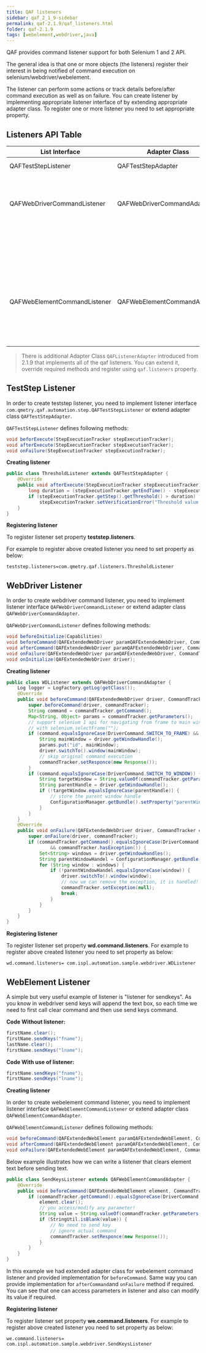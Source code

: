 ```yaml
---
title: QAF listeners
sidebar: qaf_2_1_9-sidebar
permalink: qaf-2.1.9/qaf_listeners.html
folder: qaf-2.1.9
tags: [webelement,webdriver,java]
---
```


QAF provides command listener support for both Selenium 1 and 2 API.

The general idea is that one or more objects (the listeners) register their interest in being notified of command execution on selenium/webdriver/webelement.

The listener can perform some actions or track details before/after command execution as well as on failure.
You can create listener by implementing appropriate listener interface of by extending appropriate adapter class. To register one or more listener you need to set appropriate property.

## Listeners API Table

| List Interface | Adapter Class | Property | Listener Methods |
|-------|--------|---------|---------|
| QAFTestStepListener | QAFTestStepAdapter  | teststep.listeners or qaf.listeners  | onFailure(StepExecutionTracker)
| | | | beforExecute(StepExecutionTracker)
| | | | afterExecute(StepExecutionTracker)
| QAFWebDriverCommandListener | QAFWebDriverCommandAdapter | wd.command.listeners or qaf.listeners |beforeInitialize(Capabilities)
| | | | onInitialize(QAFExtendedWebDriver)
| | | | beforeCommand(QAFExtendedWebDriver, CommandTracker)
| | | | afterCommand(QAFExtendedWebDriver, CommandTracker)
| | | | onFailure(QAFExtendedWebDriver, CommandTracker)
| | | | onInitializationFailure(Capabilities desiredCapabilities, Throwable t)
| QAFWebElementCommandListener | QAFWebElementCommandAdapter | we.command.listeners or qaf.listeners | beforeCommand(QAFExtendedWebElement, CommandTracker)
| | | | afterCommand(QAFExtendedWebElement, CommandTracker)
| | | | onFailure(QAFExtendedWebElement, CommandTracker)

> There is additional Adapter Class `QAFListenerAdapter` introduced from 2.1.9 that implements all of the qaf listeners. You can extend it, override required methods and register using `qaf.listeners` property.

## TestStep Listener

In order to create teststep listener, you need to implement listener interface ```com.qmetry.qaf.automation.step.QAFTestStepListener``` or extend adapter class ```QAFTestStepAdapter```.

```QAFTestStepListener``` defines following methods:

```java	
void beforExecute(StepExecutionTracker stepExecutionTracker);
void afterExecute(StepExecutionTracker stepExecutionTracker);
void onFailure(StepExecutionTracker stepExecutionTracker);
```
**Creating listener**

```java	
public class ThresholdListener extends QAFTestStepAdapter {
    @Override
    public void afterExecute(StepExecutionTracker stepExecutionTracker) {
        long duration = (stepExecutionTracker.getEndTime() - stepExecutionTracker.getStartTime()) / 1000;
        if (stepExecutionTracker.getStep().getThreshold() > duration)
            stepExecutionTracker.setVerificationError("Threshold value is exceed");
    }
}
```

**Registering listener**

To register listener set property **teststep.listeners**.

For example to register above created listener you need to set property as below:

```properties
teststep.listeners=com.qmetry.qaf.listeners.ThresholdListener
```

## WebDriver Listener

In order to create webdriver command listener, you need to implement listener interface ```QAFWebDriverCommandListener``` or extend adapter class ```QAFWebDriverCommandAdapter```.

```QAFWebDriverCommandListener``` defines following methods:

```java	
void beforeInitialize(Capabilities)
void beforeCommand(QAFExtendedWebDriver paramQAFExtendedWebDriver, CommandTracker paramCommandTracker);
void afterCommand(QAFExtendedWebDriver paramQAFExtendedWebDriver, CommandTracker paramCommandTracker);
void onFailure(QAFExtendedWebDriver paramQAFExtendedWebDriver, CommandTracker paramCommandTracker);
void onInitialize(QAFExtendedWebDriver driver);
```

**Creating listener** 

```java
public class WDListener extends QAFWebDriverCommandAdapter {
    Log logger = LogFactory.getLog(getClass());
    @Override
    public void beforeCommand(QAFExtendedWebDriver driver, CommandTracker commandTracker) {
        super.beforeCommand(driver, commandTracker);
        String command = commandTracker.getCommand();
        Map<String, Object> params = commandTracker.getParameters();
        // support selenium 1 api for navigating from frame to main window
        // with selenium.selectFrame("");
        if (command.equalsIgnoreCase(DriverCommand.SWITCH_TO_FRAME) && StringUtil.isBlank((String) params.get("id"))) {
            String mainWindow = driver.getWindowHandle();
            params.put("id", mainWindow);
            driver.switchTo().window(mainWindow);
            // skip original command execution
            commandTracker.setResponce(new Response());
        }
        if (command.equalsIgnoreCase(DriverCommand.SWITCH_TO_WINDOW)) {
            String targetWindow = String.valueOf(commandTracker.getParameters().get("name"));
            String parentHandle = driver.getWindowHandle();
            if (!targetWindow.equalsIgnoreCase(parentHandle)) {
                // store the parent window handle
                ConfigurationManager.getBundle().setProperty("parentWindowHandel", parentHandle);
            }
        }
    }
    @Override
    public void onFailure(QAFExtendedWebDriver driver, CommandTracker commandTracker) {
        super.onFailure(driver, commandTracker);
        if (commandTracker.getCommand().equalsIgnoreCase(DriverCommand.SWITCH_TO_WINDOW)
                && commandTracker.hasException()) {
            Set<String> windows = driver.getWindowHandles();
            String parentWindowHandel = ConfigurationManager.getBundle().getString("parentWindowHandel");
            for (String window : windows) {
                if (!parentWindowHandel.equalsIgnoreCase(window)) {
                    driver.switchTo().window(window);
                    // now we can remove the exception, it is handled!
                    commandTracker.setException(null);
                    break;
                }
            }
        }
    }
}
```

**Registering listener**

To register listener set property **wd.command.listeners**. For example to register above created listener you need to set property as below:

```properties
wd.command.listeners= com.ispl.automation.sample.webdriver.WDListener
```

## WebElement Listener
A simple but very useful example of listener is "listener for sendkeys". As you know in webdriver send keys will append the text box, so each time we need to first call clear command and then use send keys command.

**Code Without listener:**

```java
firstName.clear();
firstName.sendKeys("fname");
lastName.clear();
firstName.sendKeys("lname");
```

**Code With use of listener:**

```java
firstName.sendKeys("fname");
firstName.sendKeys("lname");
```

**Creating listener**

In order to create webelement command listener, you need to implement listener interface ```QAFWebElementCommandListener``` or extend adapter class ```QAFWebElementCommandAdapter```.

```QAFWebElementCommandListener``` defines following methods:

```java
void beforeCommand(QAFExtendedWebElement paramQAFExtendedWebElement, CommandTracker paramCommandTracker);
void afterCommand(QAFExtendedWebElement paramQAFExtendedWebElement, CommandTracker paramCommandTracker);
void onFailure(QAFExtendedWebElement paramQAFExtendedWebElement, CommandTracker paramCommandTracker);
```

Below example illustrates how we can write a listener that clears element text before sending text.

```java	
public class SendKeysListener extends QAFWebElementCommandAdapter {
    @Override
    public void beforeCommand(QAFExtendedWebElement element, CommandTracker commandTracker) {
        if (commandTracker.getCommand().equalsIgnoreCase(DriverCommand.SEND_KEYS_TO_ELEMENT)) {
            element.clear();
            // you access/modify any parameter!
            String value = String.valueOf(commandTracker.getParameters().get("value"));
            if (StringUtil.isBlank(value)) {
                // No need to send key
                // ignore actual command
                commandTracker.setResponce(new Response());
            }
        }
    }
}
```

In this example we had extended adapter class for webelement command listener and provided implementation for ```beforeCommand```. Same way you can provide implementation for ```afterCommand```and ```onFailure``` method if required. You can see that one can access parameters in listener and also can modify its value if required.

**Registering listener** 

To register listener set property **we.command.listeners**. For example to register above created listener you need to set property as below:

```properties
we.command.listeners= com.ispl.automation.sample.webdriver.SendKeysListener
```



